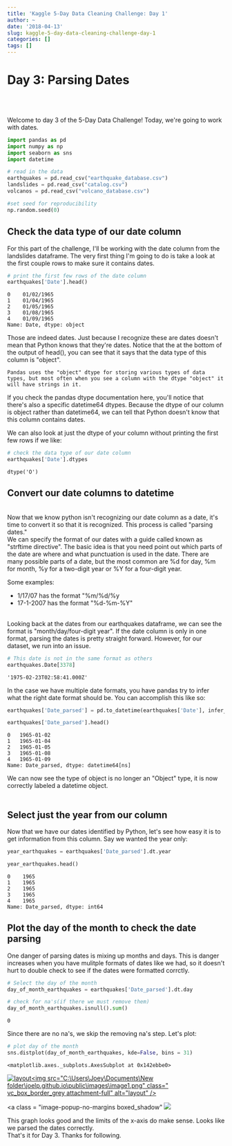 ```yaml
---
title: 'Kaggle 5-Day Data Cleaning Challenge: Day 1'
author: ~
date: '2018-04-13'
slug: kaggle-5-day-data-cleaning-challenge-day-1
categories: []
tags: []
---
```


# Day 3: Parsing Dates
<br>
<br>

Welcome to day 3 of the 5-Day Data Challenge! Today, we're going to work with dates.
<br>


```python
import pandas as pd
import numpy as np
import seaborn as sns
import datetime

# read in the data
earthquakes = pd.read_csv("earthquake_database.csv")
landslides = pd.read_csv("catalog.csv")
volcanos = pd.read_csv("volcano_database.csv")

#set seed for reproducibility
np.random.seed(0)
```


## Check the data type of our date column

For this part of the challenge, I'll be working with the date column from the landslides dataframe. The very first thing I'm going to do is take a look at the first couple rows to make sure it contains dates.



```python
# print the first few rows of the date column
earthquakes['Date'].head()
```




    0    01/02/1965
    1    01/04/1965
    2    01/05/1965
    3    01/08/1965
    4    01/09/1965
    Name: Date, dtype: object





Those are indeed dates. Just because I recognize these are dates doesn't mean that Python knows that they're dates. Notice that the at the bottom of the output of head(), you can see that it says that the data type of this column is "object".

    Pandas uses the "object" dtype for storing various types of data types, but most often when you see a column with the dtype "object" it will have strings in it.

If you check the pandas dtype documentation here, you'll notice that there's also a specific datetime64 dtypes. Because the dtype of our column is object rather than datetime64, we can tell that Python doesn't know that this column contains dates.

We can also look at just the dtype of your column without printing the first few rows if we like:



```python
# check the data type of our date column
earthquakes['Date'].dtypes
```




    dtype('O')



## Convert our date columns to datetime
<br>
Now that we know python isn't recognizing our date column as a date, it's time to convert it so that it is recognized. This process is called "parsing dates."
<br>
We can specify the format of our dates with a guide called known as "strftime directive". The basic idea is that you need point out which parts of the date are where and what punctuation is used in the date. There are many possible parts of a date, but the most common are %d for day, %m for month, %y for a two-digit year or %Y for a four-digit year.

Some examples:
- 1/17/07 has the format "%m/%d/%y
- 17-1-2007 has the format "%d-%m-%Y"

<br> 
Looking back at the dates from our earthquakes dataframe, we can see the format is "month/day/four-digit year". If the date column is only in one format, parsing the dates is pretty straight forward. However, for our dataset, we run into an issue.


```python
# This date is not in the same format as others
earthquakes.Date[3378]
```




    '1975-02-23T02:58:41.000Z'



In the case we have multiple date formats, you have pandas try to infer what the right date format should be. You can accomplish this like so:



```python
earthquakes['Date_parsed'] = pd.to_datetime(earthquakes['Date'], infer_datetime_format= True)

```


```python
earthquakes['Date_parsed'].head()
```




    0   1965-01-02
    1   1965-01-04
    2   1965-01-05
    3   1965-01-08
    4   1965-01-09
    Name: Date_parsed, dtype: datetime64[ns]



We can now see the type of object is no longer an "Object" type, it is now correctly labeled a datetime object.
<br>
<br>
## Select just the year from our column
Now that we have our dates identified by Python, let's see how easy it is to get information from this column. Say we wanted the year only:


```python
year_earthquakes = earthquakes['Date_parsed'].dt.year
```


```python
year_earthquakes.head()
```




    0    1965
    1    1965
    2    1965
    3    1965
    4    1965
    Name: Date_parsed, dtype: int64



 ## Plot the day of the month to check the date parsing
 One danger of parsing dates is mixing up months and days. This is danger increases when you have mulitple formats of dates like we had, so it doesn't hurt to double check to see if the dates were formatted corrctly.


```python
# Select the day of the month
day_of_month_earthquakes = earthquakes['Date_parsed'].dt.day

# check for na's(if there we must remove them)
day_of_month_earthquakes.isnull().sum()


```




    0



Since there are no na's, we skip the removing na's step.
Let's plot:


```python
# plot day of the month
sns.distplot(day_of_month_earthquakes, kde=False, bins = 31)
```




    <matplotlib.axes._subplots.AxesSubplot at 0x142ebbe0>

<a class="image-popup-no-margins boxed_shadow" href="" target="_self">
    <img src="C:\Users\Joey\Documents\New folder\joelp.github.io\public\images\image1.png" class=" vc_box_border_grey attachment-full" alt="layout" data-lazy-loaded="true" style="display: inline;"><noscript>&lt;img src="C:\Users\Joey\Documents\New folder\joelp.github.io\public\images\image1.png" class=" vc_box_border_grey attachment-full" alt="layout" /&gt;</noscript>
</a>

<a class = "image-popup-no-margins boxed_shadow"
<img src="/joelp.github.io/public/images/image1.png" />

</div>


This graph looks good and the limits of the x-axis do make sense. Looks like we parsed the dates correctly.
<br>
That's it for Day 3. Thanks for following.
